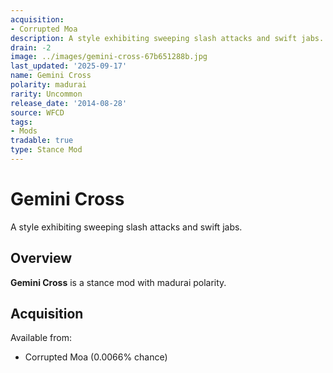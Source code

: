 ```yaml
---
acquisition:
- Corrupted Moa
description: A style exhibiting sweeping slash attacks and swift jabs.
drain: -2
image: ../images/gemini-cross-67b651288b.jpg
last_updated: '2025-09-17'
name: Gemini Cross
polarity: madurai
rarity: Uncommon
release_date: '2014-08-28'
source: WFCD
tags:
- Mods
tradable: true
type: Stance Mod
---
```


# Gemini Cross

A style exhibiting sweeping slash attacks and swift jabs.

## Overview

**Gemini Cross** is a stance mod with madurai polarity.

## Acquisition

Available from:
- Corrupted Moa (0.0066% chance)

